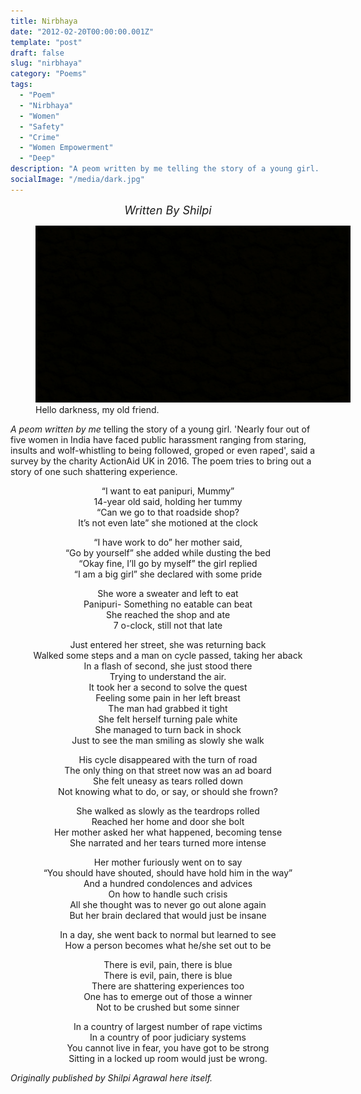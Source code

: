 ```yaml
---
title: Nirbhaya
date: "2012-02-20T00:00:00.001Z"
template: "post"
draft: false
slug: "nirbhaya"
category: "Poems"
tags:
  - "Poem"
  - "Nirbhaya"
  - "Women"
  - "Safety"
  - "Crime"
  - "Women Empowerment"
  - "Deep"
description: "A peom written by me telling the story of a young girl. 'Nearly four out of five women in India have faced public harassment ranging from staring, insults and wolf-whistling to being followed, groped or even raped', said a survey by the charity ActionAid UK in 2016. The poem tries to bring out a story of one such shattering experience. "
socialImage: "/media/dark.jpg"
---
```

<center><font size ="4"><i> Written By Shilpi </font></i></center>

<figure class="float-center" style="width: 100%">
	<img src="/media/dark.jpg" alt="darkness">
	<figcaption>Hello darkness, my old friend. <figcaption>
</figure> 

_A peom written by me_ telling the story of a young girl. 'Nearly four out of five women in India have faced public harassment ranging from staring, insults and wolf-whistling to being followed, groped or even raped', said a survey by the charity ActionAid UK in 2016. The poem tries to bring out a story of one such shattering experience.


<div align="center">

“I want to eat panipuri, Mummy”   
14-year old said, holding her tummy   
“Can we go to that roadside shop?   
It’s not even late” she motioned at the clock   

 “I have work to do” her mother said,  
“Go by yourself” she added while dusting the bed  
“Okay fine, I’ll go by myself” the girl replied  
“I am a big girl” she declared with some pride  

  She wore a sweater and left to eat  
Panipuri- Something no eatable can beat  
She reached the shop and ate  
7 o-clock, still not that late  

  Just entered her street, she was returning back  
Walked some steps and a man on cycle passed, taking her aback  
In a flash of second, she just stood there  
Trying to understand the air.  
It took her a second to solve the quest  
Feeling some pain in her left breast  
The man had grabbed it tight  
She felt herself turning pale white  
She managed to turn back in shock  
Just to see the man smiling as slowly she walk  

  His cycle disappeared with the turn of road  
The only thing on that street now was an ad board  
She felt uneasy as tears rolled down  
Not knowing what to do, or say, or should she frown?  

  She walked as slowly as the teardrops rolled  
Reached her home and door she bolt  
Her mother asked her what happened, becoming tense  
She narrated and her tears turned more intense  

  Her mother furiously went on to say  
“You should have shouted, should have hold him in the way”  
And a hundred condolences and advices  
On how to handle such crisis  
All she thought was to never go out alone again  
But her brain declared that would just be insane  

  
  In a day, she went back to normal but learned to see  
How a person becomes what he/she set out to be  

  There is evil, pain, there is blue  
There is evil, pain, there is blue  
There are shattering experiences too  
One has to emerge out of those a winner  
Not to be crushed but some sinner  

  In a country of largest number of rape victims  
In a country of poor judiciary systems   
You cannot live in fear, you have got to be strong  
Sitting in a locked up room would just be wrong.  


</div>

*Originally published by Shilpi Agrawal here itself.*
